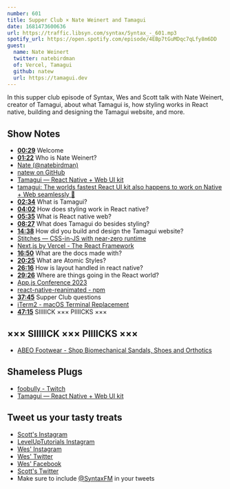 ```yaml
---
number: 601
title: Supper Club × Nate Weinert and Tamagui
date: 1681473600636
url: https://traffic.libsyn.com/syntax/Syntax_-_601.mp3
spotify_url: https://open.spotify.com/episode/4EBp7tGuMDqc7qLfy8m6DD
guest:
  name: Nate Weinert
  twitter: natebirdman
  of: Vercel, Tamagui
  github: natew
  url: https://tamagui.dev
---
```


In this supper club episode of Syntax, Wes and Scott talk with Nate Weinert, creator of Tamagui, about what Tamagui is, how styling works in React native, building and designing the Tamagui website, and more.

## Show Notes

- **[00:29](#t=00:29)** Welcome
- **[01:22](#t=01:22)** Who is Nate Weinert?
- [Nate (@natebirdman)](https://twitter.com/natebirdman)
- [natew on GitHub](https://github.com/natew)
- [Tamagui — React Native + Web UI kit](https://tamagui.dev/)
- [tamagui: The worlds fastest React UI kit also happens to work on Native + Web seamlessly 🙏](https://github.com/tamagui/tamagui)
- **[02:34](#t=02:34)** What is Tamagui?
- **[04:02](#t=04:02)** How does styling work in React native?
- **[05:35](#t=05:35)** What is React native web?
- **[08:27](#t=08:27)** What does Tamagui do besides styling?
- **[14:38](#t=14:38)** How did you build and design the Tamagui website?
- [Stitches — CSS-in-JS with near-zero runtime](https://stitches.dev/)
- [Next.js by Vercel - The React Framework](https://nextjs.org/)
- **[16:50](#t=16:50)** What are the docs made with?
- **[20:25](#t=20:25)** What are Atomic Styles?
- **[26:16](#t=26:16)** How is layout handled in react native?
- **[29:26](#t=29:26)** Where are things going in the React world?
- [App.js Conference 2023](https://appjs.co/)
- [react-native-reanimated - npm](https://www.npmjs.com/package/react-native-reanimated)
- **[37:45](#t=37:45)** Supper Club questions
- [iTerm2 - macOS Terminal Replacement](https://iterm2.com/)
- **[47:15](#t=47:15)** SIIIIICK ××× PIIIICKS ×××

## ××× SIIIIICK ××× PIIIICKS ×××

- [ABEO Footwear - Shop Biomechanical Sandals, Shoes and Orthotics](https://www.abeofootwear.com/)

## Shameless Plugs

- [foobully - Twitch](https://www.twitch.tv/foobully)
- [Tamagui — React Native + Web UI kit](https://tamagui.dev/)

## Tweet us your tasty treats

- [Scott's Instagram](https://www.instagram.com/stolinski/)
- [LevelUpTutorials Instagram](https://www.instagram.com/LevelUpTutorials/)
- [Wes' Instagram](https://www.instagram.com/wesbos/)
- [Wes' Twitter](https://twitter.com/wesbos)
- [Wes' Facebook](https://www.facebook.com/wesbos.developer)
- [Scott's Twitter](https://twitter.com/stolinski)
- Make sure to include [@SyntaxFM](https://twitter.com/SyntaxFM) in your tweets
